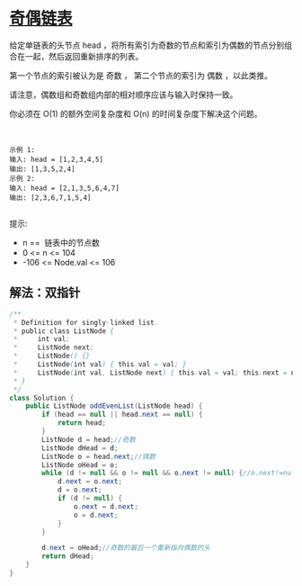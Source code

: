 # [奇偶链表](https://leetcode.cn/problems/odd-even-linked-list/description/)
给定单链表的头节点 head ，将所有索引为奇数的节点和索引为偶数的节点分别组合在一起，然后返回重新排序的列表。

第一个节点的索引被认为是 奇数 ， 第二个节点的索引为 偶数 ，以此类推。

请注意，偶数组和奇数组内部的相对顺序应该与输入时保持一致。

你必须在 O(1) 的额外空间复杂度和 O(n) 的时间复杂度下解决这个问题。

 
````
示例 1:
输入: head = [1,2,3,4,5]
输出: [1,3,5,2,4]
示例 2:
输入: head = [2,1,3,5,6,4,7]
输出: [2,3,6,7,1,5,4]
 
````
提示:
- n ==  链表中的节点数
- 0 <= n <= 104
- -106 <= Node.val <= 106

## 解法：双指针
````java
/**
 * Definition for singly-linked list.
 * public class ListNode {
 *     int val;
 *     ListNode next;
 *     ListNode() {}
 *     ListNode(int val) { this.val = val; }
 *     ListNode(int val, ListNode next) { this.val = val; this.next = next; }
 * }
 */
class Solution {
    public ListNode oddEvenList(ListNode head) {
        if (head == null || head.next == null) {
            return head;
        }
        ListNode d = head;//奇数
        ListNode dHead = d;
        ListNode o = head.next;//偶数
        ListNode oHead = o;
        while (d != null && o != null && o.next != null) {//o.next!=null才能让d是最后一个
            d.next = o.next;
            d = o.next;
            if (d != null) {
                o.next = d.next;
                o = d.next;
            }
        }

        d.next = oHead;//奇数的最后一个重新指向偶数的头
        return dHead;
    }
}
````